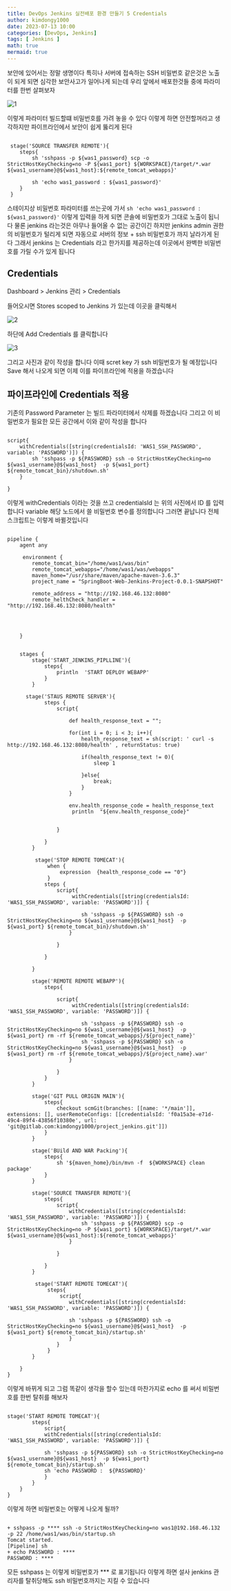 ```yaml
---
title: DevOps Jenkins 실전배포 환경 만들기 5 Credentials
author: kimdongy1000
date: 2023-07-13 10:00
categories: [DevOps, Jenkins]
tags: [ Jenkins ]
math: true
mermaid: true
---
```


보안에 있어서는 정말 생명이다 특히나 서버에 접속하는 SSH 비밀번호 같은것은 노출이 되게 되면 심각한 보안사고가 일어나게 되는데 우리 앞에서 배포한것들 중에 파라미터를 한번 살펴보자 

![1](https://github.com/time-kimdongy1000/ImageStore/assets/58513678/a38315c2-5986-4563-b55c-e156ec9021f4)

이렇게 파라미터 빌드할떄 비밀번호를 가려 놓을 수 있다 이렇게 하면 안전할꺼라고 생각하지만 파이프라인에서 보안이 쉽게 뚫리게 된다 

```

 stage('SOURCE TRANSFER REMOTE'){
    steps{
        sh 'sshpass -p ${was1_password} scp -o StrictHostKeyChecking=no -P ${was1_port} ${WORKSPACE}/target/*.war ${was1_username}@${was1_host}:${remote_tomcat_webapps}'
        
        sh 'echo was1_password : ${was1_password}'
    }
 }

```

스테이지상 비밀번호 파라미터를 쓰는곳에 가서 `sh 'echo was1_password : ${was1_password}'` 이렇게 입력을 하게 되면 콘솔에 비밀번호가 그대로 노출이 됩니다 
물론 jenkins 라는것은 아무나 들어올 수 없는 공간이긴 하지만 jenkins admin 권한의 비밀번호가 털리게 되면 자동으로 서버의 정보 + ssh 비밀번호가 까지 날라가게 된다 
그래서 jenkins 는 Credentials 라고 한가지를 제공하는데 이곳에서 완벽한 비밀번호를 가릴 수가 있게 됩니다 

## Credentials

Dashboard > Jenkins 관리 > Credentials

들어오시면 Stores scoped to Jenkins 가 있는데 이곳을 클릭해서 

![2](https://github.com/time-kimdongy1000/ImageStore/assets/58513678/92523da0-8d6e-4589-adf3-e35c5fd85d43)

하단에 Add Credentials 를 클릭합니다

![3](https://github.com/time-kimdongy1000/ImageStore/assets/58513678/448b3c87-3f25-4836-a2c5-8ee903a7d89a)

그리고 사진과 같이 작성을 합니다 이때 scret key 가 ssh 비밀번호가 될 예정입니다 Save 해서 나오게 되면 이제 이를 파이프라인에 적용을 하겠습니다


## 파이프라인에 Credentials 적용
기존의 Password Parameter 는 빌드 파라미터에서 삭제를 하겠습니다 그리고 이 비밀번호가 필요한 모든 공간에서 이와 같이 작성을 합니다 


```

script{
    withCredentials([string(credentialsId: 'WAS1_SSH_PASSWORD', variable: 'PASSWORD')]) {
        sh 'sshpass -p ${PASSWORD} ssh -o StrictHostKeyChecking=no ${was1_username}@${was1_host}  -p ${was1_port} ${remote_tomcat_bin}/shutdown.sh'     
    }

}

```

이렇게 withCredentials 이라는 것을 쓰고 credentialsId 는 위의 사진에서 ID 를 입력합니다 variable 해당 노드에서 쓸 비밀번호 변수를 정의합니다 그러면 끝납니다 
전체 스크립트는 이렇게 바뀔것입니다

```

pipeline {
    agent any
    
     environment {
        remote_tomcat_bin="/home/was1/was/bin"
        remote_tomcat_webapps="/home/was1/was/webapps"
        maven_home="/usr/share/maven/apache-maven-3.6.3"
        project_name = "SpringBoot-Web-Jenkins-Project-0.0.1-SNAPSHOT"
        
        remote_address = "http://192.168.46.132:8080"
        remote_helthCheck_handler = "http://192.168.46.132:8080/health"
     
        
      
        
    }
    
    
    stages {
        stage('START_JENKINS_PIPLLINE'){
            steps{
                println  'START DEPLOY WEBAPP'
            }
        }
        
      stage('STAUS REMOTE SERVER'){
            steps {
                script{
                    
                    def health_response_text = "";
                
                    for(int i = 0; i < 3; i++){
                        health_response_text = sh(script: ' curl -s http://192.168.46.132:8080/health' , returnStatus: true)
                        
                        if(health_response_text != 0){
                            sleep 1
                             
                        }else{
                            break;
                        }
                    }
                    
                    env.health_response_code = health_response_text
                     println  "${env.health_response_code}"
                    

                }
                
            }
        }
        
         stage('STOP REMOTE TOMECAT'){
             when {
                 expression  {health_response_code == "0"} 
             }
            steps {
                script{
                     withCredentials([string(credentialsId: 'WAS1_SSH_PASSWORD', variable: 'PASSWORD')]) {
                         
                        sh 'sshpass -p ${PASSWORD} ssh -o StrictHostKeyChecking=no ${was1_username}@${was1_host}  -p ${was1_port} ${remote_tomcat_bin}/shutdown.sh'     
                    }
                    
                }
                
            }
            
        }
    
        stage('REMOTE REMOTE WEBAPP'){
            steps{
                
                script{
                     withCredentials([string(credentialsId: 'WAS1_SSH_PASSWORD', variable: 'PASSWORD')]) {
                        
                        sh 'sshpass -p ${PASSWORD} ssh -o StrictHostKeyChecking=no ${was1_username}@${was1_host}  -p ${was1_port} rm -rf ${remote_tomcat_webapps}/${project_name}'
                        sh 'sshpass -p ${PASSWORD} ssh -o StrictHostKeyChecking=no ${was1_username}@${was1_host}  -p ${was1_port} rm -rf ${remote_tomcat_webapps}/${project_name}.war'     
                    }
                    
                }
            }
        }
        
        stage('GIT PULL ORIGIN MAIN'){
            steps{
                checkout scmGit(branches: [[name: '*/main']], extensions: [], userRemoteConfigs: [[credentialsId: 'f0a15a3e-e71d-49c4-89f4-43856f10380e', url: 'git@gitlab.com:kimdongy1000/project_jenkins.git']])
            }
        }
        
        stage('BUild AND WAR Packing'){
            steps{ 
                sh '${maven_home}/bin/mvn -f  ${WORKSPACE} clean package' 
            }
        }
        
        stage('SOURCE TRANSFER REMOTE'){
            steps{
                script{
                    withCredentials([string(credentialsId: 'WAS1_SSH_PASSWORD', variable: 'PASSWORD')]) {
                        sh 'sshpass -p ${PASSWORD} scp -o StrictHostKeyChecking=no -P ${was1_port} ${WORKSPACE}/target/*.war ${was1_username}@${was1_host}:${remote_tomcat_webapps}'    
                    }
                    
                }
                
            }
        }
        
         stage('START REMOTE TOMECAT'){
             steps{
                 script{
                    withCredentials([string(credentialsId: 'WAS1_SSH_PASSWORD', variable: 'PASSWORD')]) {
                        
                    sh 'sshpass -p ${PASSWORD} ssh -o StrictHostKeyChecking=no ${was1_username}@${was1_host}  -p ${was1_port} ${remote_tomcat_bin}/startup.sh'            
                    }
                }
             }
        }
        
    }
}

```

이렇게 바뀌게 되고 그럼 똑같이 생각을 할수 있는데 마찬가지로 echo 를 써서 비밀번호를 한번 탈취를 해보자 

```

stage('START REMOTE TOMECAT'){
        steps{
            script{
            withCredentials([string(credentialsId: 'WAS1_SSH_PASSWORD', variable: 'PASSWORD')]) {
                
            sh 'sshpass -p ${PASSWORD} ssh -o StrictHostKeyChecking=no ${was1_username}@${was1_host}  -p ${was1_port} ${remote_tomcat_bin}/startup.sh'            
            sh 'echo PASSWORD :  ${PASSWORD}'
            }
        }
    }
}

```

이렇게 하면 비밀번호는 어떻게 나오게 될까?

```

+ sshpass -p **** ssh -o StrictHostKeyChecking=no was1@192.168.46.132 -p 22 /home/was1/was/bin/startup.sh
Tomcat started.
[Pipeline] sh
+ echo PASSWORD : ****
PASSWORD : ****

```

모든 sshpass 는 이렇게 비밀번호가 *** 로 표기됩니다 이렇게 하면 설사 jenkins 관리자를 탈취당해도 ssh 비밀번호까지는 지킬 수 있습니다 
